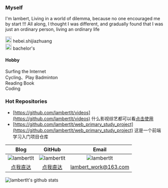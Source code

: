 ### Myself
I'm lambert, Living in a world of dilemma, because no one encouraged me by start !!!
All along, I thought I was different, and gradually found that I was just an ordinary person, living an ordinary life

<img src="https://image.flaticon.com/icons/png/512/1198/1198464.png" width = "20" height = "20" alt="图片名称"/>  hebei.shijiazhuang  
<img src="https://image.flaticon.com/icons/png/512/2000/2000920.png" width = "20" height = "20" alt="图片名称"/>  bachelor's

#### Hobby

Surfing the Internet  
Cycling、Play Badminton  
Reading Book  
Coding

### Hot Repositories

- [https://github.com/lambertlt/videos](https://github.com/lambertlt/videos) 什么影视综艺都可以看[点击使用](https://lambertlt.github.io/videos/)
- [https://github.com/lambertlt/web_primary_study_project](https://github.com/lambertlt/web_primary_study_project)  这是一个前端学习入门项目仓库

|Blog|GitHub|Email|
|:-:|:-:|:-:|
|![lambertlt](https://img.shields.io/badge/博客园-lambertlt-0084ff)|![lambertlt](https://img.shields.io/badge/GitHub-lambertlt-0084ff)|![lambertlt](https://img.shields.io/badge/联系我-lambert-0084ff)|
|[点我直达](https://www.cnblogs.com/lambertlt)|[点我直达](https://github.com/lambertlt)|lambert_work@163.com|

![lambertlt's github stats](https://github-readme-stats.vercel.app/api?username=lambertlt&show_icons=true&theme=radical)
